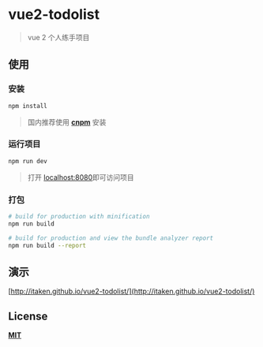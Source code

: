 # vue2-todolist

>vue 2 个人练手项目

## 使用

### 安装

``` bash
npm install
```
>国内推荐使用 **[cnpm](https://npm.taobao.org/)** 安装

### 运行项目

```bash
npm run dev
```
>打开 [localhost:8080](http://localhost:8080)即可访问项目

### 打包

```bash
# build for production with minification
npm run build

# build for production and view the bundle analyzer report
npm run build --report
```

## 演示

[http://itaken.github.io/vue2-todolist/](http://itaken.github.io/vue2-todolist/)

## License

**[MIT](https://opensource.org/licenses/MIT)**
